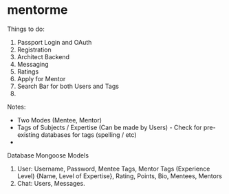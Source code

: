 # mentorme

Things to do:
1. Passport Login and OAuth
2. Registration
3. Architect Backend
4. Messaging
5. Ratings
6. Apply for Mentor
7. Search Bar for both Users and Tags
8. 



Notes:
- Two Modes (Mentee, Mentor)
- Tags of Subjects / Expertise (Can be made by Users) - Check for pre-existing databases for tags (spelling / etc)
-


Database Mongoose Models
1. User: Username, Password, Mentee Tags, Mentor Tags (Experience Level) {Name, Level of Expertise}, Rating, Points, Bio, Mentees, Mentors
2. Chat: Users, Messages.
